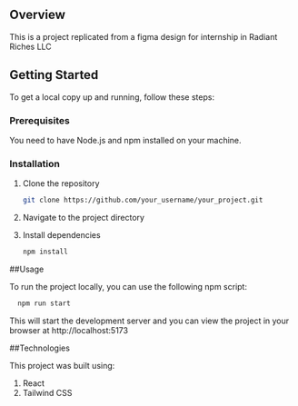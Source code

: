 ## Overview

This is a project replicated from a figma design for internship in Radiant Riches LLC

## Getting Started

To get a local copy up and running, follow these steps:

### Prerequisites

You need to have Node.js and npm installed on your machine.

### Installation

1. Clone the repository
   ```sh
   git clone https://github.com/your_username/your_project.git
   
2. Navigate to the project directory
   
3. Install dependencies
   ```sh
   npm install
   ```
##Usage

To run the project locally, you can use the following npm script: 
```sh
  npm run start
```
This will start the development server and you can view the project in your browser at http://localhost:5173

##Technologies

This project was built using:

1. React
2. Tailwind CSS
